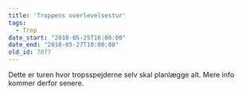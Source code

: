```yaml
---
title: 'Troppens overlevelsestur'
tags:
  - Trop
date_start: "2018-05-25T16:00:00"
date_end: "2018-05-27T10:00:00"
old_id: 7077
---
```

Dette er turen hvor tropsspejderne selv skal planlægge alt. Mere info kommer derfor senere.